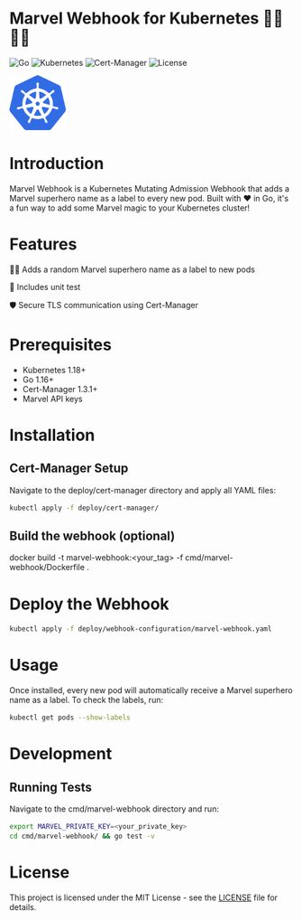 # Marvel Webhook for Kubernetes 🦸‍♂️🦸‍♀️
![Go](https://img.shields.io/badge/Go-1.20.4-blue)
![Kubernetes](https://img.shields.io/badge/Kubernetes-1.27.4-blue)
![Cert-Manager](https://img.shields.io/badge/Cert--Manager-1.13.1-green)
![License](https://img.shields.io/badge/License-MIT-purple)

<img src="https://github.com/kubernetes/kubernetes/raw/master/logo/logo.png" width="100">

# Introduction
Marvel Webhook is a Kubernetes Mutating Admission Webhook that adds a Marvel superhero name as a label to every new pod. Built with ❤️ in Go, it's a fun way to add some Marvel magic to your Kubernetes cluster!

# Features
🦸‍♂️ Adds a random Marvel superhero name as a label to new pods

🧪 Includes unit test

🛡️ Secure TLS communication using Cert-Manager

# Prerequisites
- Kubernetes 1.18+
- Go 1.16+
- Cert-Manager 1.3.1+
- Marvel API keys

# Installation
## Cert-Manager Setup
Navigate to the deploy/cert-manager directory and apply all YAML files:

```bash
kubectl apply -f deploy/cert-manager/
```

## Build the webhook (optional)
docker build -t marvel-webhook:<your_tag> -f cmd/marvel-webhook/Dockerfile .

# Deploy the Webhook
```bash
kubectl apply -f deploy/webhook-configuration/marvel-webhook.yaml
```

# Usage
Once installed, every new pod will automatically receive a Marvel superhero name as a label. To check the labels, run:

```bash
kubectl get pods --show-labels
```

# Development

## Running Tests
Navigate to the cmd/marvel-webhook directory and run:

```bash
export MARVEL_PRIVATE_KEY=<your_private_key>
cd cmd/marvel-webhook/ && go test -v
```

# License
This project is licensed under the MIT License - see the [LICENSE](LICENSE) file for details.

